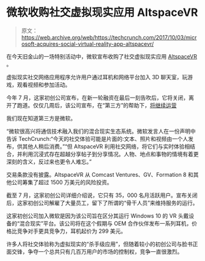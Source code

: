 # 微软收购社交虚拟现实应用 AltspaceVR 

> 原文：<https://web.archive.org/web/https://techcrunch.com/2017/10/03/microsoft-acquires-social-virtual-reality-app-altspacevr/>

在今天旧金山的一场特别活动中，微软宣布收购了社交虚拟现实应用 [AltspaceVR](https://web.archive.org/web/20230125133510/https://altvr.com/) 。

虚拟现实社交网络应用程序允许用户通过耳机和网络平台加入 3D 聊天室，玩游戏，观看视频和参加活动。

今年 7 月，这家初创公司宣布，在新一轮融资在最后一刻告吹后，它将关闭，离开了跑道。仅仅几周后，该公司宣布，在“第三方”的帮助下，[将继续运营](https://web.archive.org/web/20230125133510/https://techcrunch.com/2017/08/15/social-virtual-reality-startup-altspacevr-may-not-be-dead-after-all/)

我们现在知道第三方是微软。

“微软很高兴将通信技术融入我们的混合现实生态系统。微软发言人在一份声明中告诉 TechCrunch:“今天的社交体验可能是片面的:文本、照片和视频由一个人发布，供其他人稍后消费。”“但 AltspaceVR 利用社交网络，将它们与实时体验相结合，并利用沉浸式存在超越分享帖子到分享情况。人物、地点和事物的情境有着更深刻的含义，反过来也更令人难忘。”

交易条款没有披露。AltspaceVR 从 Comcast Ventures、GV、Formation 8 和其他公司筹集了超过 1500 万美元的风险投资。

截至 7 月，这家初创公司详细介绍说，它只有 35，000 名月活跃用户。宣布关闭后，这家初创公司解雇了大量员工，留下了所谓的“骨干人员”来维持服务的运行。

这家初创公司加入微软是因为该公司旨在区分其运行 Windows 10 的 VR 头戴设备的“混合现实”平台。该公司将在这个假期与 OEM 合作伙伴发布一系列耳机，价格比竞争对手更具竞争力，耳机起价为 299 美元。

许多人将社交体验称为虚拟现实的“杀手级应用”，但随着较小的初创公司与脸书正面交锋，争夺一个总共只有几百万用户的市场的控制权，竞争一直很激烈。